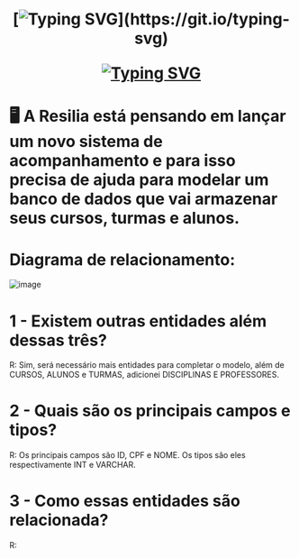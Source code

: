 <h1 align="center">

[![Typing SVG](https://readme-typing-svg.demolab.com?font=Fira+Code&weight=600&pause=1000&color=EBE800&background=FFFFFF00&center=true&vCenter=true&width=435&lines=Projeto+SISTEMA+RESILIA!)](https://git.io/typing-svg)

[![Typing SVG](https://readme-typing-svg.demolab.com?font=Fira+Code&weight=600&pause=1000&color=000000&background=FFFFFF&center=true&vCenter=true&width=435&lines=%23ConfiaNoProcesso)](https://git.io/typing-svg)



</h1>


# :desktop_computer: A Resilia está pensando em lançar um novo sistema de acompanhamento e para isso precisa de ajuda para modelar um banco de dados que vai armazenar seus cursos, turmas e alunos. 



# Diagrama de relacionamento: 

![image](https://user-images.githubusercontent.com/112822398/213485764-14aef76f-184c-437d-a690-f7fdb2a76382.png)

# 1 - Existem outras entidades além dessas três?
R: Sim, será necessário mais entidades  para completar o modelo, além de CURSOS,   ALUNOS e TURMAS, adicionei DISCIPLINAS E PROFESSORES.

# 2 - Quais são os principais campos e tipos?

R:  Os principais campos são ID, CPF e NOME.  Os tipos são eles respectivamente  INT e VARCHAR. 

# 3 - Como essas entidades são relacionada? 

R:  



